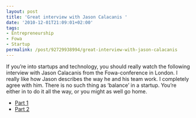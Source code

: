 ```yaml
---
layout: post
title: 'Great interview with Jason Calacanis '
date: '2010-12-01T21:09:01+02:00'
tags:
- Entrepreneurship
- Fowa
- Startup
permalink: /post/92729938994/great-interview-with-jason-calacanis
---
```

If you’re into startups and technology, you should really watch the following interview with Jason Calacanis from the Fowa-conference in London. I really like how Jason describes the way he and his team work. I completely agree with him. There is no such thing as ‘balance’ in a startup. You’re either in to do it all the way, or you might as well go home.

*   [Part 1](http://thinkvitamin.com/business/jason-calacanis-interview-at-fowa-london-2010-part-1/)
*   [Part 2](http://thinkvitamin.com/business/jason-calacanis-interview-at-fowa-london-2010-part-2/)
